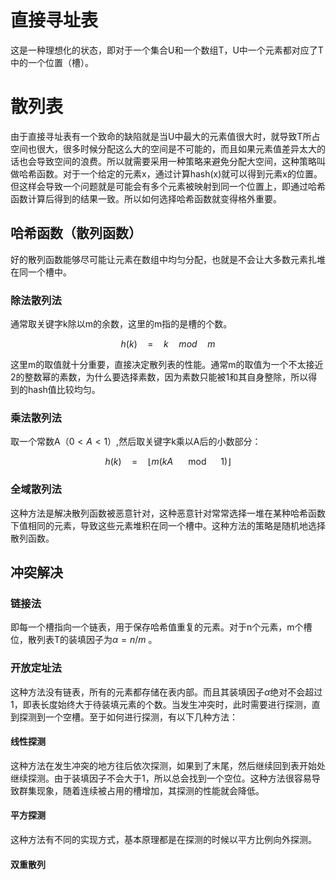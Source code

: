 # 直接寻址表

这是一种理想化的状态，即对于一个集合U和一个数组T，U中一个元素都对应了T中的一个位置（槽）。

# 散列表

由于直接寻址表有一个致命的缺陷就是当U中最大的元素值很大时，就导致T所占空间也很大，很多时候分配这么大的空间是不可能的，而且如果元素值差异太大的话也会导致空间的浪费。所以就需要采用一种策略来避免分配大空间，这种策略叫做哈希函数。对于一个给定的元素x，通过计算hash(x)就可以得到元素x的位置。但这样会导致一个问题就是可能会有多个元素被映射到同一个位置上，即通过哈希函数计算后得到的结果一致。所以如何选择哈希函数就变得格外重要。

## 哈希函数（散列函数）

好的散列函数能够尽可能让元素在数组中均匀分配，也就是不会让大多数元素扎堆在同一个槽中。

### 除法散列法

通常取关键字k除以m的余数，这里的m指的是槽的个数。

$$h(k)\quad=\quad k \quad mod \quad m$$

这里m的取值就十分重要，直接决定散列表的性能。通常m的取值为一个不太接近2的整数幂的素数，为什么要选择素数，因为素数只能被1和其自身整除，所以得到的hash值比较均匀。

### 乘法散列法

取一个常数A（$0<A<1$）,然后取关键字k乘以A后的小数部分：

$$h(k) \quad = \quad \lfloor m(kA \quad \mod \quad 1) \rfloor$$

### 全域散列法

这种方法是解决散列函数被恶意针对，这种恶意针对常常选择一堆在某种哈希函数下值相同的元素，导致这些元素堆积在同一个槽中。这种方法的策略是随机地选择散列函数。



## 冲突解决

### 链接法

即每一个槽指向一个链表，用于保存哈希值重复的元素。对于n个元素，m个槽位，散列表T的装填因子为$\alpha = n/m$ 。

### 开放定址法

这种方法没有链表，所有的元素都存储在表内部。而且其装填因子$\alpha$绝对不会超过1，即表长度始终大于待装填元素的个数。当发生冲突时，此时需要进行探测，直到探测到一个空槽。至于如何进行探测，有以下几种方法：

#### 线性探测

这种方法在发生冲突的地方往后依次探测，如果到了末尾，然后继续回到表开始处继续探测。由于装填因子不会大于1，所以总会找到一个空位。这种方法很容易导致群集现象，随着连续被占用的槽增加，其探测的性能就会降低。

#### 平方探测

这种方法有不同的实现方式，基本原理都是在探测的时候以平方比例向外探测。

#### 双重散列







